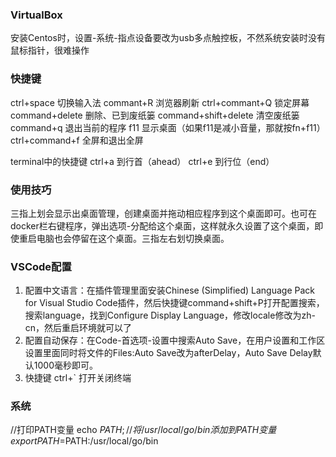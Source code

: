 ### VirtualBox 
安装Centos时，设置-系统-指点设备要改为usb多点触控板，不然系统安装时没有鼠标指针，很难操作

### 快捷键
ctrl+space 切换输入法
commant+R 浏览器刷新
ctrl+commant+Q 锁定屏幕
command+delete 删除、已到废纸篓
command+shift+delete 清空废纸篓
command+q 退出当前的程序
f11 显示桌面（如果f11是减小音量，那就按fn+f11）
ctrl+command+f 全屏和退出全屏

terminal中的快捷键
ctrl+a 到行首（ahead）
ctrl+e 到行位（end）


### 使用技巧
三指上划会显示出桌面管理，创建桌面并拖动相应程序到这个桌面即可。也可在docker栏右键程序，弹出选项-分配给这个桌面，这样就永久设置了这个桌面，即使重启电脑也会停留在这个桌面。三指左右划切换桌面。

### VSCode配置
1. 配置中文语言：在插件管理里面安装Chinese (Simplified) Language Pack for Visual Studio Code插件，然后快捷键command+shift+P打开配置搜索，搜索language，找到Configure Display Language，修改locale修改为zh-cn，然后重启环境就可以了
2. 配置自动保存：在Code-首选项-设置中搜索Auto Save，在用户设置和工作区设置里面同时将文件的Files:Auto Save改为afterDelay，Auto Save Delay默认1000毫秒即可。
3. 快捷键
ctrl+` 打开关闭终端

### 系统
//打印PATH变量
echo $PATH;
//将/usr/local/go/bin添加到PATH变量
export PATH=$PATH:/usr/local/go/bin
